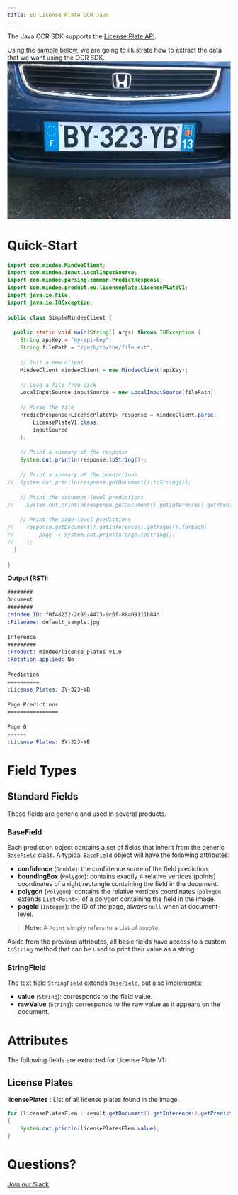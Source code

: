 ```yaml
---
title: EU License Plate OCR Java
---
```

The Java OCR SDK supports the [License Plate API](https://platform.mindee.com/mindee/license_plates).

Using the [sample below](https://github.com/mindee/client-lib-test-data/blob/main/products/license_plates/default_sample.jpg), we are going to illustrate how to extract the data that we want using the OCR SDK.
![License Plate sample](https://github.com/mindee/client-lib-test-data/blob/main/products/license_plates/default_sample.jpg?raw=true)

# Quick-Start
```java
import com.mindee.MindeeClient;
import com.mindee.input.LocalInputSource;
import com.mindee.parsing.common.PredictResponse;
import com.mindee.product.eu.licenseplate.LicensePlateV1;
import java.io.File;
import java.io.IOException;

public class SimpleMindeeClient {

  public static void main(String[] args) throws IOException {
    String apiKey = "my-api-key";
    String filePath = "/path/to/the/file.ext";

    // Init a new client
    MindeeClient mindeeClient = new MindeeClient(apiKey);

    // Load a file from disk
    LocalInputSource inputSource = new LocalInputSource(filePath);

    // Parse the file
    PredictResponse<LicensePlateV1> response = mindeeClient.parse(
        LicensePlateV1.class,
        inputSource
    );

    // Print a summary of the response
    System.out.println(response.toString());

    // Print a summary of the predictions
//  System.out.println(response.getDocument().toString());

    // Print the document-level predictions
//    System.out.println(response.getDocument().getInference().getPrediction().toString());

    // Print the page-level predictions
//    response.getDocument().getInference().getPages().forEach(
//        page -> System.out.println(page.toString())
//    );
  }

}

```

**Output (RST):**
```rst
########
Document
########
:Mindee ID: f0f48232-2c80-4473-9c6f-88a09111b84d
:Filename: default_sample.jpg

Inference
#########
:Product: mindee/license_plates v1.0
:Rotation applied: No

Prediction
==========
:License Plates: BY-323-YB

Page Predictions
================

Page 0
------
:License Plates: BY-323-YB
```

# Field Types
## Standard Fields
These fields are generic and used in several products.

### BaseField
Each prediction object contains a set of fields that inherit from the generic `BaseField` class.
A typical `BaseField` object will have the following attributes:

* **confidence** (`Double`): the confidence score of the field prediction.
* **boundingBox** (`Polygon`): contains exactly 4 relative vertices (points) coordinates of a right rectangle containing the field in the document.
* **polygon** (`Polygon`): contains the relative vertices coordinates (`polygon` extends `List<Point>`) of a polygon containing the field in the image.
* **pageId** (`Integer`): the ID of the page, always `null` when at document-level.

> **Note:** A `Point` simply refers to a List of `Double`.


Aside from the previous attributes, all basic fields have access to a custom `toString` method that can be used to print their value as a string.

### StringField
The text field `StringField` extends `BaseField`, but also implements:
* **value** (`String`): corresponds to the field value.
* **rawValue** (`String`): corresponds to the raw value as it appears on the document.

# Attributes
The following fields are extracted for License Plate V1:

## License Plates
**licensePlates** : List of all license plates found in the image.

```java
for (licensePlatesElem : result.getDocument().getInference().getPrediction().getLicensePlates())
{
    System.out.println(licensePlatesElem.value);
}
```

# Questions?
[Join our Slack](https://join.slack.com/t/mindee-community/shared_invite/zt-2d0ds7dtz-DPAF81ZqTy20chsYpQBW5g)
